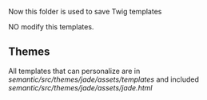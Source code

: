 Now this folder is used to save Twig templates

NO modify this templates.

## Themes ##
All templates that can personalize are in *semantic/src/themes/jade/assets/templates* and included *semantic/src/themes/jade/assets/jade.html*